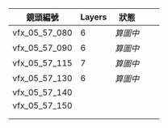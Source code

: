 
| 鏡頭編號          | Layers | 狀態    |     |     |
| ------------- | ------ | ----- | --- | --- |
| vfx_05_57_080 | 6      | *算圖中* |     |     |
| vfx_05_57_090 | 6      | *算圖中* |     |     |
| vfx_05_57_115 | 7      | *算圖中* |     |     |
| vfx_05_57_130 | 6      | *算圖中* |     |     |
| vfx_05_57_140 |        |       |     |     |
| vfx_05_57_150 |        |       |     |     |
|               |        |       |     |     |
|               |        |       |     |     |
